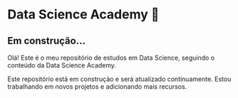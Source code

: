 # Data Science Academy  🎲

## Em construção...

Olá! Este é o meu repositório de estudos em Data Science, seguindo o conteúdo da Data Science Academy. 

Este repositório está em construção e será atualizado continuamente. Estou trabalhando em novos projetos e adicionando mais recursos.
